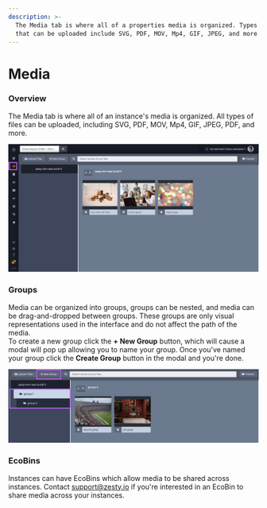```yaml
---
description: >-
  The Media tab is where all of a properties media is organized. Types of media
  that can be uploaded include SVG, PDF, MOV, Mp4, GIF, JPEG, and more.
---
```


# Media

### Overview

The Media tab is where all of an instance's media is organized. All types of files can be uploaded, including SVG, PDF, MOV, Mp4, GIF, JPEG, PDF, and more.

![The media section interface.](../../../.gitbook/assets/01-media-section.png)

### Groups

Media can be organized into groups, groups can be nested, and media can be drag-and-dropped between groups. These groups are only visual representations used in the interface and do not affect the path of the media.  
To create a new group click the **+ New Group** button, which will cause a modal will pop up allowing you to name your group. Once you've named your group click the **Create Group** button in the modal and you're done.

![Media can be organized into groups.](../../../.gitbook/assets/02-media-groups.png)

### EcoBins

Instances can have EcoBins which allow media to be shared across instances. Contact support@zesty.io if you're interested in an EcoBin to share media across your instances.

